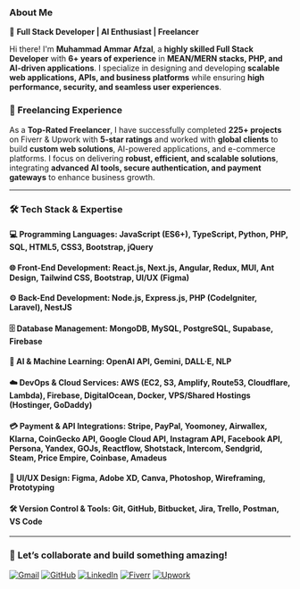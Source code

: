 ### **About Me**  

🚀 **Full Stack Developer | AI Enthusiast | Freelancer**  

Hi there! I'm **Muhammad Ammar Afzal**, a **highly skilled Full Stack Developer** with **6+ years of experience** in **MEAN/MERN stacks, PHP, and AI-driven applications**. I specialize in designing and developing **scalable web applications, APIs, and business platforms** while ensuring **high performance, security, and seamless user experiences**.  

### **💼 Freelancing Experience**  
As a **Top-Rated Freelancer**, I have successfully completed **225+ projects** on Fiverr & Upwork with **5-star ratings** and worked with **global clients** to build **custom web solutions**, AI-powered applications, and e-commerce platforms. I focus on delivering **robust, efficient, and scalable solutions**, integrating **advanced AI tools, secure authentication, and payment gateways** to enhance business growth.  

---

### **🛠️ Tech Stack & Expertise**  
#### **💻 Programming Languages:**  JavaScript (ES6+), TypeScript, Python, PHP, SQL, HTML5, CSS3, Bootstrap, jQuery  

#### **🌐 Front-End Development:**  React.js, Next.js, Angular, Redux, MUI, Ant Design, Tailwind CSS, Bootstrap, UI/UX (Figma)  

#### **⚙️ Back-End Development:**  Node.js, Express.js, PHP (CodeIgniter, Laravel), NestJS  

#### **🗄️ Database Management:**  MongoDB, MySQL, PostgreSQL, Supabase, Firebase  

#### **🤖 AI & Machine Learning:**  OpenAI API, Gemini, DALL·E, NLP  

#### **☁️ DevOps & Cloud Services:**  AWS (EC2, S3, Amplify, Route53, Cloudflare, Lambda), Firebase, DigitalOcean, Docker, VPS/Shared Hostings (Hostinger, GoDaddy)  

#### **💳 Payment & API Integrations:**  Stripe, PayPal, Yoomoney, Airwallex, Klarna, CoinGecko API, Google Cloud API, Instagram API, Facebook API, Persona, Yandex, GOJs, Reactflow, Shotstack, Intercom, Sendgrid, Steam, Price Empire, Coinbase, Amadeus  

#### **🎨 UI/UX Design:**  Figma, Adobe XD, Canva, Photoshop, Wireframing, Prototyping  

#### **🛠️ Version Control & Tools:**  Git, GitHub, Bitbucket, Jira, Trello, Postman, VS Code     

---

### 🚀 **Let’s collaborate and build something amazing!**  

[![Gmail](https://img.shields.io/badge/Gmail-D14836?style=for-the-badge&logo=gmail&logoColor=white)](mailto:ammarafzal.webdeveloper@gmail.com)
[![GitHub](https://img.shields.io/badge/GitHub-181717?style=for-the-badge&logo=github&logoColor=white)](https://github.com/ammarDeveloper400)
[![LinkedIn](https://img.shields.io/badge/LinkedIn-0077B5?style=for-the-badge&logo=linkedin&logoColor=white)](https://www.linkedin.com/in/ammar-afzal-codex)
[![Fiverr](https://img.shields.io/badge/Fiverr-1DBF73?style=for-the-badge&logo=fiverr&logoColor=white)](https://www.fiverr.com/s/jjG61Z7)
[![Upwork](https://img.shields.io/badge/Upwork-6FDA44?style=for-the-badge&logo=upwork&logoColor=white)](https://www.upwork.com/freelancers/~017ca17ee2b3846a52)











  


